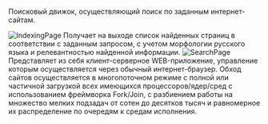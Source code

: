 
Поисковый движок, осуществляющий поиск по заданным интернет-сайтам.

![IndexingPage](https://user-images.githubusercontent.com/122222024/211211135-960bca9b-03ac-4314-ad99-938928d5e19e.png)
Получает на выходе список найденных страниц в соответствии с заданным запросом, с учетом морфологии русского языка и релевантностью найденной информации.
![SearchPage](https://user-images.githubusercontent.com/122222024/211304586-e95688f0-702b-449c-8837-8aeeffa2bd8a.png)
Представляет из себя клиент-серверное WEB-приложение, управление которым осуществляется через обычный интернет-браузер.
Обход сайтов осуществляется в многопоточном режиме c полной или частичной загрузкой всех имеющихся процессоров/ядер/сред с использованием фреймворка Fork/Join, с разбиением работы на множество мелких подзадач от сотен до десятков тысяч и равномерное их распределение по очередям к средам исполнения. 
